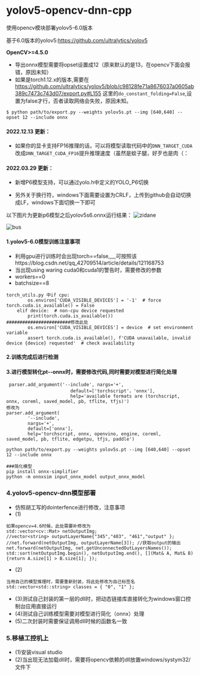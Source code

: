 # yolov5-opencv-dnn-cpp
使用opencv模块部署yolov5-6.0版本

基于6.0版本的yolov5:https://github.com/ultralytics/yolov5

**OpenCV>=4.5.0**

+ 导出onnx模型需要将opset设置成12（原来默认的是13，在opencv下面会报错，原因未知）</br>
+ 如果是torch1.12.x的版本,需要在
https://github.com/ultralytics/yolov5/blob/c98128fe71a8676037a0605ab389c7473c743d07/export.py#L155
这里的```do_constant_folding=False```,设置为false才行，否者读取网络会失败，原因未知。<br>
```
$ python path/to/export.py --weights yolov5s.pt --img [640,640] --opset 12 --include onnx
```
#### 2022.12.13 更新：
+ 如果你的显卡支持FP16推理的话，可以将模型读取代码中的```DNN_TARGET_CUDA```改成```DNN_TARGET_CUDA_FP16```提升推理速度（虽然是蚊子腿，好歹也是肉（： 
#### 2022.03.29 更新：  

+ 新增P6模型支持，可以通过yolo.h中定义的YOLO_P6切换  

+ 另外关于换行符，windows下面需要设置为CRLF，上传到github会自动切换成LF，windows下面切换一下即可

以下图片为更新p6模型之后yolov5s6.onnx运行结果：
![zidane](https://user-images.githubusercontent.com/52729998/160559827-45572f7e-54e8-4653-b9be-6d287912b065.jpg)

![bus](https://user-images.githubusercontent.com/52729998/160559831-3ddf926d-b7c3-4687-bd57-26dd4d1cc055.jpg)



#### 1.yolov5-6.0模型训练注意事项
+ 利用gpu进行训练时会出现torch==false,,,,,可按照该https://blog.csdn.net/qq_42709514/article/details/121168753 
+ 当出现using waring cuda0和cuda1的警告时，需要修改的参数
+ workers==0       
+ batchsize==8
```
torch_utils.py 中if cpu:
        os.environ['CUDA_VISIBLE_DEVICES'] = '-1'  # force torch.cuda.is_available() = False
    elif device:  # non-cpu device requested
        print(torch.cuda.is_available())        ########################修改此处
        os.environ['CUDA_VISIBLE_DEVICES'] = device  # set environment variable
        assert torch.cuda.is_available(), f'CUDA unavailable, invalid device {device} requested'  # check availability
```
#### 2.训练完成后进行检测


#### 3.进行模型转化pt--onnx时，需要修改代码,同时需要对模型进行简化处理
```
 parser.add_argument('--include', nargs='+',
                        default=['torchscript'，'onnx'],
                        help='available formats are (torchscript, onnx, coreml, saved_model, pb, tflite, tfjs)')
修改为
parser.add_argument(
        '--include',
        nargs='+',
        default=['onnx'],
        help='torchscript, onnx, openvino, engine, coreml, saved_model, pb, tflite, edgetpu, tfjs, paddle')
```
```
python path/to/export.py --weights yolov5s.pt --img [640,640] --opset 12 --include onnx
```

```
###简化模型
pip install onnx-simplifier
python -m onnxsim input_onnx_model output_onnx_model
```

### 4.yolov5-opencv-dnn模型部署
+ 仿照胡工写的dointerfence进行修改，注意事项
+ (1)
```
如果opencv=4.6时候，此处需要补修改为
std::vector<cv::Mat> netOutputImg;
//vector<string> outputLayerName{"345","403", "461","output" };
//net.forward(netOutputImg, outputLayerName[3]); //获取output的输出
net.forward(netOutputImg, net.getUnconnectedOutLayersNames());
std::sort(netOutputImg.begin(), netOutputImg.end(), [](Mat& A, Mat& B) {return A.size[1] > B.size[1]; });
```
+ (2)
```
当用自己的模型推理时，需要重新封装，将此处修改为自己标签名
std::vector<std::string> classes = { "0", "1" };
```
+ (3)测试自己封装的第一层的dll时，把动态链接库直接转化为windows窗口控制台应用直接运行
+ (4)测试自己训练模型需要对模型进行简化（onnx）处理
+ (5)二次封装时需要保证调用dll时候的函数名一致


### 5.移植工控机上
+ (1)安装visual studio
+ (2)当出现无法加载dll时，需要将opencv依赖的dll放置windows/systym32/文件下
